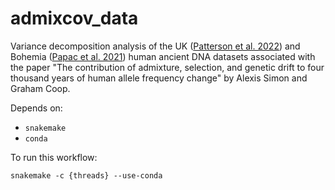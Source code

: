 # admixcov_data

Variance decomposition analysis of the UK ([Patterson et al. 2022](https://doi.org/10.1038/s41586-021-04287-4)) and Bohemia ([Papac et al. 2021](https://doi.org/10.1126/sciadv.abi6941)) human ancient DNA datasets associated with the paper "The contribution of admixture, selection, and genetic drift to four thousand years of human allele frequency change" by Alexis Simon and Graham Coop.

Depends on:
- `snakemake`
- `conda`

To run this workflow:
```
snakemake -c {threads} --use-conda
```
